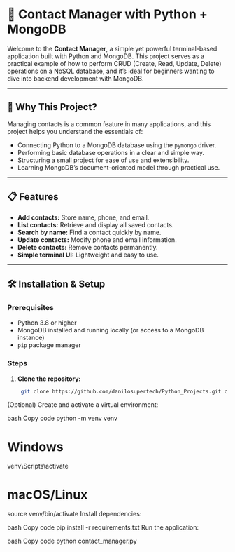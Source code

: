 # 📇 Contact Manager with Python + MongoDB

Welcome to the **Contact Manager**, a simple yet powerful terminal-based application built with Python and MongoDB. This project serves as a practical example of how to perform CRUD (Create, Read, Update, Delete) operations on a NoSQL database, and it’s ideal for beginners wanting to dive into backend development with MongoDB.

---

## 🚀 Why This Project?

Managing contacts is a common feature in many applications, and this project helps you understand the essentials of:

- Connecting Python to a MongoDB database using the `pymongo` driver.
- Performing basic database operations in a clear and simple way.
- Structuring a small project for ease of use and extensibility.
- Learning MongoDB’s document-oriented model through practical use.

---

## 📋 Features

- **Add contacts:** Store name, phone, and email.
- **List contacts:** Retrieve and display all saved contacts.
- **Search by name:** Find a contact quickly by name.
- **Update contacts:** Modify phone and email information.
- **Delete contacts:** Remove contacts permanently.
- **Simple terminal UI:** Lightweight and easy to use.

---

## 🛠️ Installation & Setup

### Prerequisites

- Python 3.8 or higher
- MongoDB installed and running locally (or access to a MongoDB instance)
- `pip` package manager

### Steps

1. **Clone the repository:**

   ```bash
    git clone https://github.com/danilosupertech/Python_Projects.git contact-manager-python-mongodb
   
(Optional) Create and activate a virtual environment:

bash
Copy code
python -m venv venv
# Windows
venv\Scripts\activate
# macOS/Linux
source venv/bin/activate
Install dependencies:

bash
Copy code
pip install -r requirements.txt
Run the application:

bash
Copy code
python contact_manager.py

